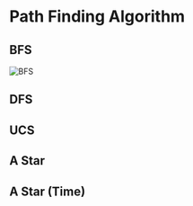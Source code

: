 # Path Finding Algorithm

## BFS

![BFS](screenshots/bfs1.PNG)

## DFS

## UCS

## A Star

## A Star (Time)

